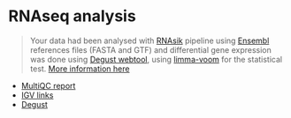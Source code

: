 # RNAseq analysis

> Your data had been analysed with [RNAsik](https://github.com/MonashBioinformaticsPlatform/RNAsik-pipe) pipeline using [Ensembl](http://www.ensembl.org/index.html) references files (FASTA and GTF) and differential gene expression was done using [Degust webtool](degust.erc.monash.edu), using [limma-voom](http://bioconductor.org/packages/release/bioc/html/limma.html) for the statistical test. [More information here](http://bioinformatics.erc.monash.edu/home/kirill/RNAsik.html)

- [MultiQC report](multiqc_report.html)
- [IGV links](igv_links.html)
- [Degust]()


